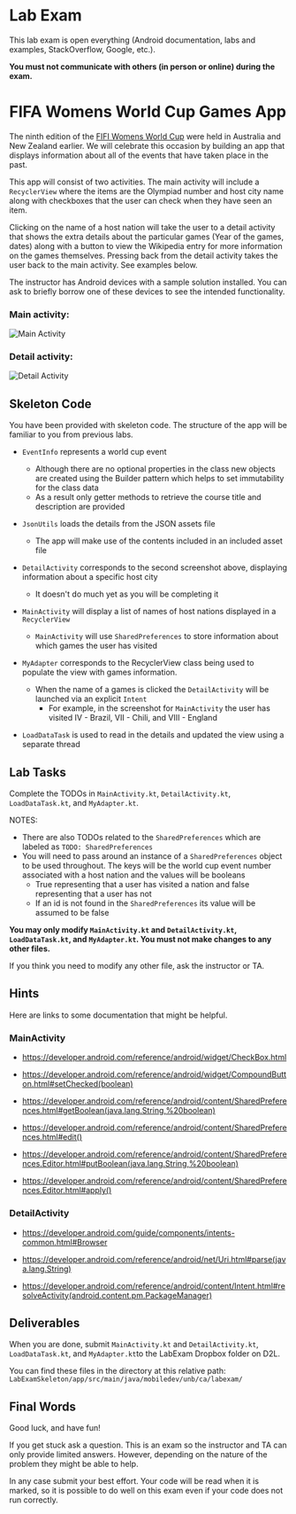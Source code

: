 # Lab Exam

This lab exam is open everything (Android documentation, labs and examples, StackOverflow, Google, etc.).

**You must not communicate with others (in person or online) during the exam.**

# FIFA Womens World Cup Games App

The ninth edition of the [FIFI Womens World Cup](https://en.wikipedia.org/wiki/Summer_Olympic_Games) were held in Australia and New Zealand earlier.  We will celebrate this occasion by building an app that displays information about all of the events that have taken place in the past.

This app will consist of two activities. The main activity will include a `RecyclerView` where the items are the Olympiad number and host city name along with checkboxes that the user can check when they have seen an item.

Clicking on the name of a host nation will take the user to a detail activity that shows the extra details about the particular games (Year of the games, dates) along with a button to view the Wikipedia entry for more information on the games themselves. Pressing back from the detail activity takes the user back to the main activity. See examples below.

The instructor has Android devices with a sample solution installed. You can ask to briefly borrow one of these devices to see the intended functionality.

### Main activity:

![Main Activity](../screenshots/LabExam/main-activity.png)

### Detail activity:

![Detail Activity](../screenshots/LabExam/detail-activity.png)

## Skeleton Code

You have been provided with skeleton code. The structure of the app
will be familiar to you from previous labs.

* `EventInfo` represents a world cup event
  * Although there are no optional properties in the class new objects are created using the Builder pattern which helps to set immutability for the class data
  * As a result only getter methods to retrieve the course title and description are provided

* `JsonUtils` loads the details from the JSON assets file
  * The app will make use of the contents included in an included asset file

* `DetailActivity` corresponds to the second screenshot above, displaying information about a specific host city
  * It doesn't do much yet as you will be completing it

* `MainActivity` will display a list of names of host nations displayed in a `RecyclerView`
  * `MainActivity` will use `SharedPreferences` to store information about which games the user has visited
  
* `MyAdapter` corresponds to the RecyclerView class being used to populate the view with games information.
  * When the name of a games is clicked the `DetailActivity` will be launched via an explicit `Intent`
    * For example, in the screenshot for `MainActivity` the user has visited IV - Brazil, VII - Chili, and VIII - England

* `LoadDataTask` is used to read in the details and updated the view using a separate thread

## Lab Tasks

Complete the TODOs in `MainActivity.kt`, `DetailActivity.kt`, `LoadDataTask.kt`, and `MyAdapter.kt`.

NOTES: 
* There are also TODOs related to the `SharedPreferences` which are labeled as `TODO: SharedPreferences`
* You will need to pass around an instance of a `SharedPreferences` object to be used throughout.  The keys will be the world cup event number associated with a host nation and the values will be booleans
    * True representing that a user has visited a nation and false representing that a user has not
    * If an id is not found in the `SharedPreferences` its value will be assumed to be false

**You may only modify `MainActivity.kt` and `DetailActivity.kt`, `LoadDataTask.kt`, and `MyAdapter.kt`. You must not make changes to any other files.**

If you think you need to modify any other file, ask the
instructor or TA.

## Hints

Here are links to some documentation that might be helpful. 

### MainActivity

* <https://developer.android.com/reference/android/widget/CheckBox.html>

* <https://developer.android.com/reference/android/widget/CompoundButton.html#setChecked(boolean)>

* <https://developer.android.com/reference/android/content/SharedPreferences.html#getBoolean(java.lang.String,%20boolean)>

* <https://developer.android.com/reference/android/content/SharedPreferences.html#edit()>

* <https://developer.android.com/reference/android/content/SharedPreferences.Editor.html#putBoolean(java.lang.String,%20boolean)>

* <https://developer.android.com/reference/android/content/SharedPreferences.Editor.html#apply()>

### DetailActivity

* <https://developer.android.com/guide/components/intents-common.html#Browser>

* <https://developer.android.com/reference/android/net/Uri.html#parse(java.lang.String)>

* <https://developer.android.com/reference/android/content/Intent.html#resolveActivity(android.content.pm.PackageManager)>


## Deliverables

When you are done, submit `MainActivity.kt` and `DetailActivity.kt`, `LoadDataTask.kt`, and `MyAdapter.kt`to the LabExam Dropbox folder on D2L.

You can find these files in the directory at this relative path: `LabExamSkeleton/app/src/main/java/mobiledev/unb/ca/labexam/`


## Final Words

Good luck, and have fun!

If you get stuck ask a question. This is an exam so the instructor and TA can only provide limited answers. However, depending on the nature of the problem they might be able to help.

In any case submit your best effort. Your code will be read when it is marked, so it is possible to do well on this exam even if your code does not run correctly.

